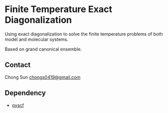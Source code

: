 Finite Temperature Exact Diagonalization 
========================================

Using exact diagonalization to solve the finite temperature problems of both model and molecular systems. 

Based on grand canonical ensemble.

Contact
-------

Chong Sun <chongs0419@gmail.com>

Dependency
----------

* [pyscf](https://github.com/pyscf/pyscf)


